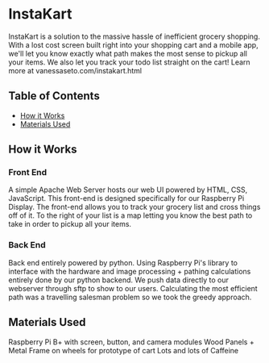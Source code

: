 # InstaKart
InstaKart is a solution to the massive hassle of inefficient grocery shopping.
With a lost cost screen built right into your shopping cart and a mobile app, we'll let you know exactly what path makes
the most sense to pickup all your items. We also let you track your todo list straight on the cart! Learn more at vanessaseto.com/instakart.html

## Table of Contents
- [How it Works](#how-it-works)
- [Materials Used](#materials-used)

## How it Works

### Front End 
A simple Apache Web Server hosts our web UI powered by HTML, CSS, JavaScript.
This front-end is designed specifically for our Raspberry Pi Display.
The front-end allows you to track your grocery list and cross things off of it. To the right of your list is a map
letting you know the best path to take in order to pickup all your items.

### Back End
Back end entirely powered by python. Using Raspberry Pi's library to interface with the hardware and image processing + pathing calculations entirely done by our python backend. We push data directly to our webserver through sftp to show to our users.
Calculating the most efficient path was a travelling salesman problem so we took the greedy approach.

## Materials Used
Raspberry Pi B+ with screen, button, and camera modules
Wood Panels + Metal Frame on wheels for prototype of cart
Lots and lots of Caffeine
